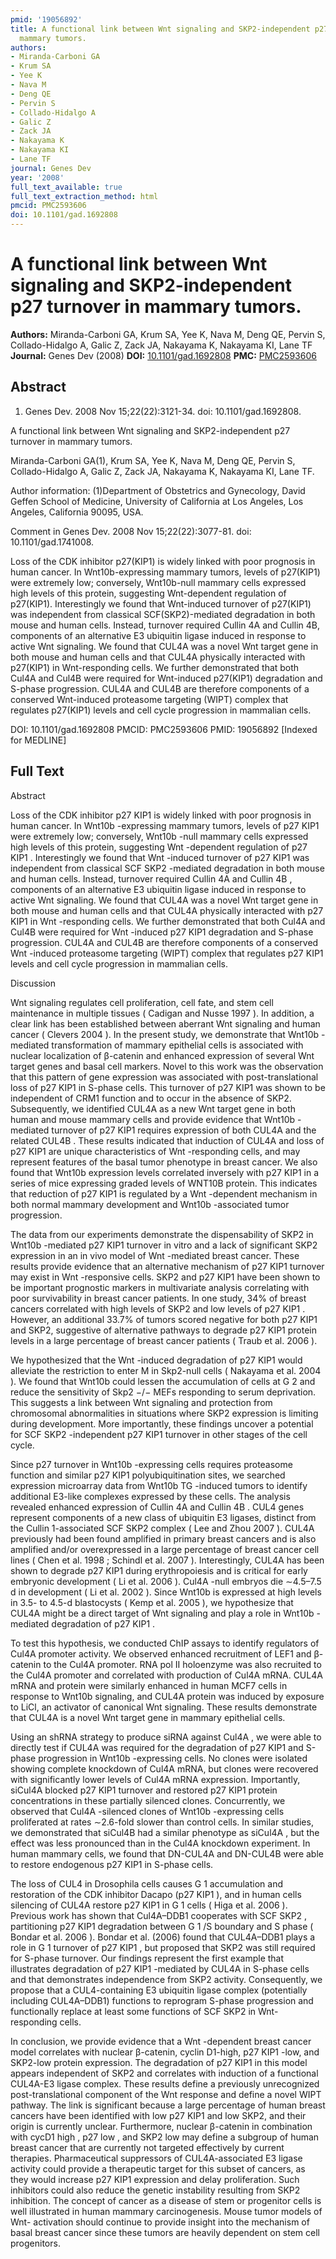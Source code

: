 ```yaml
---
pmid: '19056892'
title: A functional link between Wnt signaling and SKP2-independent p27 turnover in
  mammary tumors.
authors:
- Miranda-Carboni GA
- Krum SA
- Yee K
- Nava M
- Deng QE
- Pervin S
- Collado-Hidalgo A
- Galic Z
- Zack JA
- Nakayama K
- Nakayama KI
- Lane TF
journal: Genes Dev
year: '2008'
full_text_available: true
full_text_extraction_method: html
pmcid: PMC2593606
doi: 10.1101/gad.1692808
---
```


# A functional link between Wnt signaling and SKP2-independent p27 turnover in mammary tumors.
**Authors:** Miranda-Carboni GA, Krum SA, Yee K, Nava M, Deng QE, Pervin S, Collado-Hidalgo A, Galic Z, Zack JA, Nakayama K, Nakayama KI, Lane TF
**Journal:** Genes Dev (2008)
**DOI:** [10.1101/gad.1692808](https://doi.org/10.1101/gad.1692808)
**PMC:** [PMC2593606](https://www.ncbi.nlm.nih.gov/pmc/articles/PMC2593606/)

## Abstract

1. Genes Dev. 2008 Nov 15;22(22):3121-34. doi: 10.1101/gad.1692808.

A functional link between Wnt signaling and SKP2-independent p27 turnover in 
mammary tumors.

Miranda-Carboni GA(1), Krum SA, Yee K, Nava M, Deng QE, Pervin S, 
Collado-Hidalgo A, Galic Z, Zack JA, Nakayama K, Nakayama KI, Lane TF.

Author information:
(1)Department of Obstetrics and Gynecology, David Geffen School of Medicine, 
University of California at Los Angeles, Los Angeles, California 90095, USA.

Comment in
    Genes Dev. 2008 Nov 15;22(22):3077-81. doi: 10.1101/gad.1741008.

Loss of the CDK inhibitor p27(KIP1) is widely linked with poor prognosis in 
human cancer. In Wnt10b-expressing mammary tumors, levels of p27(KIP1) were 
extremely low; conversely, Wnt10b-null mammary cells expressed high levels of 
this protein, suggesting Wnt-dependent regulation of p27(KIP1). Interestingly we 
found that Wnt-induced turnover of p27(KIP1) was independent from classical 
SCF(SKP2)-mediated degradation in both mouse and human cells. Instead, turnover 
required Cullin 4A and Cullin 4B, components of an alternative E3 ubiquitin 
ligase induced in response to active Wnt signaling. We found that CUL4A was a 
novel Wnt target gene in both mouse and human cells and that CUL4A physically 
interacted with p27(KIP1) in Wnt-responding cells. We further demonstrated that 
both Cul4A and Cul4B were required for Wnt-induced p27(KIP1) degradation and 
S-phase progression. CUL4A and CUL4B are therefore components of a conserved 
Wnt-induced proteasome targeting (WIPT) complex that regulates p27(KIP1) levels 
and cell cycle progression in mammalian cells.

DOI: 10.1101/gad.1692808
PMCID: PMC2593606
PMID: 19056892 [Indexed for MEDLINE]

## Full Text

Abstract

Loss of the CDK inhibitor p27 KIP1 is widely linked with poor prognosis in human cancer. In Wnt10b -expressing mammary tumors, levels of p27 KIP1 were extremely low; conversely, Wnt10b -null mammary cells expressed high levels of this protein, suggesting Wnt -dependent regulation of p27 KIP1 . Interestingly we found that Wnt -induced turnover of p27 KIP1 was independent from classical SCF SKP2 -mediated degradation in both mouse and human cells. Instead, turnover required Cullin 4A and Cullin 4B , components of an alternative E3 ubiquitin ligase induced in response to active Wnt signaling. We found that CUL4A was a novel Wnt target gene in both mouse and human cells and that CUL4A physically interacted with p27 KIP1 in Wnt -responding cells. We further demonstrated that both Cul4A and Cul4B were required for Wnt -induced p27 KIP1 degradation and S-phase progression. CUL4A and CUL4B are therefore components of a conserved Wnt -induced proteasome targeting (WIPT) complex that regulates p27 KIP1 levels and cell cycle progression in mammalian cells.

Discussion

Wnt signaling regulates cell proliferation, cell fate, and stem cell maintenance in multiple tissues ( Cadigan and Nusse 1997 ). In addition, a clear link has been established between aberrant Wnt signaling and human cancer ( Clevers 2004 ). In the present study, we demonstrate that Wnt10b -mediated transformation of mammary epithelial cells is associated with nuclear localization of β-catenin and enhanced expression of several Wnt target genes and basal cell markers. Novel to this work was the observation that this pattern of gene expression was associated with post-translational loss of p27 KIP1 in S-phase cells. This turnover of p27 KIP1 was shown to be independent of CRM1 function and to occur in the absence of SKP2. Subsequently, we identified CUL4A as a new Wnt target gene in both human and mouse mammary cells and provide evidence that Wnt10b -mediated turnover of p27 KIP1 requires expression of both CUL4A and the related CUL4B . These results indicated that induction of CUL4A and loss of p27 KIP1 are unique characteristics of Wnt -responding cells, and may represent features of the basal tumor phenotype in breast cancer. We also found that Wnt10b expression levels correlated inversely with p27 KIP1 in a series of mice expressing graded levels of WNT10B protein. This indicates that reduction of p27 KIP1 is regulated by a Wnt -dependent mechanism in both normal mammary development and Wnt10b -associated tumor progression.

The data from our experiments demonstrate the dispensability of SKP2 in Wnt10b -mediated p27 KIP1 turnover in vitro and a lack of significant SKP2 expression in an in vivo model of Wnt -mediated breast cancer. These results provide evidence that an alternative mechanism of p27 KIP1 turnover may exist in Wnt -responsive cells. SKP2 and p27 KIP1 have been shown to be important prognostic markers in multivariate analysis correlating with poor survivability in breast cancer patients. In one study, 34% of breast cancers correlated with high levels of SKP2 and low levels of p27 KIP1 . However, an additional 33.7% of tumors scored negative for both p27 KIP1 and SKP2, suggestive of alternative pathways to degrade p27 KIP1 protein levels in a large percentage of breast cancer patients ( Traub et al. 2006 ).

We hypothesized that the Wnt -induced degradation of p27 KIP1 would alleviate the restriction to enter M in Skp2-null cells ( Nakayama et al. 2004 ). We found that Wnt10b could lessen the accumulation of cells at G 2 and reduce the sensitivity of Skp2 −/− MEFs responding to serum deprivation. This suggests a link between Wnt signaling and protection from chromosomal abnormalities in situations where SKP2 expression is limiting during development. More importantly, these findings uncover a potential for SCF SKP2 -independent p27 KIP1 turnover in other stages of the cell cycle.

Since p27 turnover in Wnt10b -expressing cells requires proteasome function and similar p27 KIP1 polyubiquitination sites, we searched expression microarray data from Wnt10b TG -induced tumors to identify additional E3-like complexes expressed by these cells. The analysis revealed enhanced expression of Cullin 4A and Cullin 4B . CUL4 genes represent components of a new class of ubiquitin E3 ligases, distinct from the Cullin 1-associated SCF SKP2 complex ( Lee and Zhou 2007 ). CUL4A previously had been found amplified in primary breast cancers and is also amplified and/or overexpressed in a large percentage of breast cancer cell lines ( Chen et al. 1998 ; Schindl et al. 2007 ). Interestingly, CUL4A has been shown to degrade p27 KIP1 during erythropoiesis and is critical for early embryonic development ( Li et al. 2006 ). Cul4A -null embryos die ∼4.5–7.5 d in development ( Li et al. 2002 ). Since Wnt10b is expressed at high levels in 3.5- to 4.5-d blastocysts ( Kemp et al. 2005 ), we hypothesize that CUL4A might be a direct target of Wnt signaling and play a role in Wnt10b -mediated degradation of p27 KIP1 .

To test this hypothesis, we conducted ChIP assays to identify regulators of Cul4A promoter activity. We observed enhanced recruitment of LEF1 and β-catenin to the Cul4A promoter. RNA pol II holoenzyme was also recruited to the Cul4A promoter and correlated with production of Cul4A mRNA. CUL4A mRNA and protein were similarly enhanced in human MCF7 cells in response to Wnt10b signaling, and CUL4A protein was induced by exposure to LiCl, an activator of canonical Wnt signaling. These results demonstrate that CUL4A is a novel Wnt target gene in mammary epithelial cells.

Using an shRNA strategy to produce siRNA against Cul4A , we were able to directly test if CUL4A was required for the degradation of p27 KIP1 and S-phase progression in Wnt10b -expressing cells. No clones were isolated showing complete knockdown of Cul4A mRNA, but clones were recovered with significantly lower levels of Cul4A mRNA expression. Importantly, siCul4A blocked p27 KIP1 turnover and restored p27 KIP1 protein concentrations in these partially silenced clones. Concurrently, we observed that Cul4A -silenced clones of Wnt10b -expressing cells proliferated at rates ∼2.6-fold slower than control cells. In similar studies, we demonstrated that siCul4B had a similar phenotype as siCul4A , but the effect was less pronounced than in the Cul4A knockdown experiment. In human mammary cells, we found that DN-CUL4A and DN-CUL4B were able to restore endogenous p27 KIP1 in S-phase cells.

The loss of CUL4 in Drosophila cells causes G 1 accumulation and restoration of the CDK inhibitor Dacapo (p27 KIP1 ), and in human cells silencing of CUL4A restore p27 KIP1 in G 1 cells ( Higa et al. 2006 ). Previous work has shown that Cul4A–DDB1 cooperates with SCF SKP2 , partitioning p27 KIP1 degradation between G 1 /S boundary and S phase ( Bondar et al. 2006 ). Bondar et al. (2006) found that CUL4A–DDB1 plays a role in G 1 turnover of p27 KIP1 , but proposed that SKP2 was still required for S-phase turnover. Our findings represent the first example that illustrates degradation of p27 KIP1 -mediated by CUL4A in S-phase cells and that demonstrates independence from SKP2 activity. Consequently, we propose that a CUL4-containing E3 ubiquitin ligase complex (potentially including CUL4A–DDB1) functions to reprogram S-phase progression and functionally replace at least some functions of SCF SKP2 in Wnt- responding cells.

In conclusion, we provide evidence that a Wnt -dependent breast cancer model correlates with nuclear β-catenin, cyclin D1-high, p27 KIP1 -low, and SKP2-low protein expression. The degradation of p27 KIP1 in this model appears independent of SKP2 and correlates with induction of a functional CUL4A-E3 ligase complex. These results define a previously unrecognized post-translational component of the Wnt response and define a novel WIPT pathway. The link is significant because a large percentage of human breast cancers have been identified with low p27 KIP1 and low SKP2, and their origin is currently unclear. Furthermore, nuclear β-catenin in combination with cycD1 high , p27 low , and SKP2 low may define a subgroup of human breast cancer that are currently not targeted effectively by current therapies. Pharmaceutical suppressors of CUL4A-associated E3 ligase activity could provide a therapeutic target for this subset of cancers, as they would increase p27 KIP1 expression and delay proliferation. Such inhibitors could also reduce the genetic instability resulting from SKP2 inhibition. The concept of cancer as a disease of stem or progenitor cells is well illustrated in human mammary carcinogenesis. Mouse tumor models of Wnt- activation should continue to provide insight into the mechanism of basal breast cancer since these tumors are heavily dependent on stem cell progenitors.
